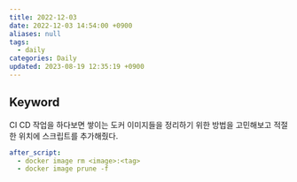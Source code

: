 ```yaml
---
title: 2022-12-03
date: 2022-12-03 14:54:00 +0900
aliases: null
tags:
  - daily
categories: Daily
updated: 2023-08-19 12:35:19 +0900
---
```


## Keyword

CI CD 작업을 하다보면 쌓이는 도커 이미지들을 정리하기 위한 방법을 고민해보고 적절한 위치에 스크립트를 추가해줬다.

```yaml
after_script:
  - docker image rm <image>:<tag>
  - docker image prune -f
```